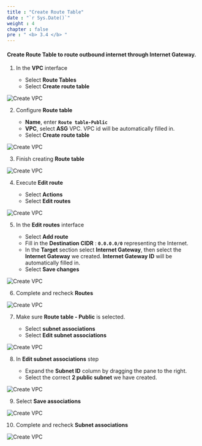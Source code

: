 ```yaml
---
title : "Create Route Table"
date : "`r Sys.Date()`"
weight : 4
chapter : false
pre : " <b> 3.4 </b> "
---
```


#### Create Route Table to route outbound internet through Internet Gateway.


1. In the **VPC** interface

   - Select **Route Tables**
   - Select **Create route table**

![Create VPC](/images/4/0001.png?featherlight=false&width=90pc)

2. Configure **Route table**

   - **Name**, enter **```Route table-Public```**
   - **VPC**, select **ASG** VPC. VPC id will be automatically filled in.
   - Select **Create route table**

![Create VPC](/images/4/0002.png?featherlight=false&width=90pc)

3. Finish creating **Route table**

![Create VPC](/images/4/0003.png?featherlight=false&width=90pc)

4. Execute **Edit route**

   - Select **Actions**
   - Select **Edit routes**

![Create VPC](/images/4/0004.png?featherlight=false&width=90pc)

5. In the **Edit routes** interface

   - Select **Add route**
   - Fill in the **Destination CIDR** : **```0.0.0.0/0```** representing the Internet.
   - In the **Target** section select **Internet Gateway**, then select the **Internet Gateway** we created. **Internet Gateway ID** will be automatically filled in.
   - Select **Save changes**

![Create VPC](/images/4/0005.png?featherlight=false&width=90pc)

6. Complete and recheck **Routes**

![Create VPC](/images/4/0006.png?featherlight=false&width=90pc)

7. Make sure **Route table - Public** is selected.

   - Select **subnet associations**
   - Select **Edit subnet associations**

![Create VPC](/images/4/0007.png?featherlight=false&width=90pc)

8. In **Edit subnet associations** step

   - Expand the **Subnet ID** column by dragging the pane to the right.
   - Select the correct **2 public subnet** we have created.

![Create VPC](/images/4/0008.png?featherlight=false&width=90pc)

9. Select **Save associations**

![Create VPC](/images/4/0009.png?featherlight=false&width=90pc)

10. Complete and recheck **Subnet associations**

![Create VPC](/images/4/00010.png?featherlight=false&width=90pc)